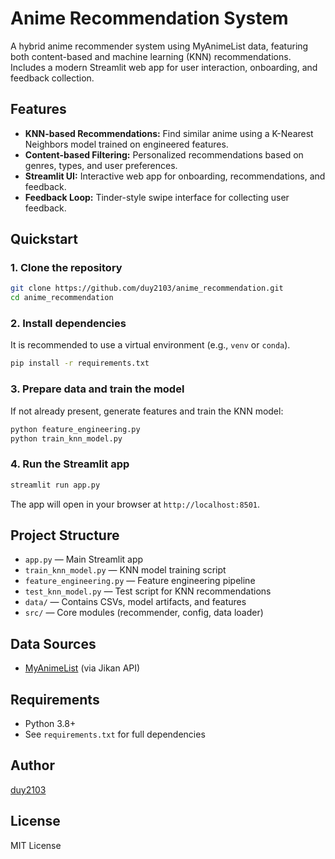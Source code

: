 # Anime Recommendation System 

A hybrid anime recommender system using MyAnimeList data, featuring both content-based and machine learning (KNN) recommendations. Includes a modern Streamlit web app for user interaction, onboarding, and feedback collection.

## Features
- **KNN-based Recommendations:** Find similar anime using a K-Nearest Neighbors model trained on engineered features.
- **Content-based Filtering:** Personalized recommendations based on genres, types, and user preferences.
- **Streamlit UI:** Interactive web app for onboarding, recommendations, and feedback.
- **Feedback Loop:** Tinder-style swipe interface for collecting user feedback.

## Quickstart

### 1. Clone the repository
```zsh
git clone https://github.com/duy2103/anime_recommendation.git
cd anime_recommendation
```

### 2. Install dependencies
It is recommended to use a virtual environment (e.g., `venv` or `conda`).
```zsh
pip install -r requirements.txt
```

### 3. Prepare data and train the model
If not already present, generate features and train the KNN model:
```zsh
python feature_engineering.py
python train_knn_model.py
```

### 4. Run the Streamlit app
```zsh
streamlit run app.py
```

The app will open in your browser at `http://localhost:8501`.

## Project Structure
- `app.py` — Main Streamlit app
- `train_knn_model.py` — KNN model training script
- `feature_engineering.py` — Feature engineering pipeline
- `test_knn_model.py` — Test script for KNN recommendations
- `data/` — Contains CSVs, model artifacts, and features
- `src/` — Core modules (recommender, config, data loader)

## Data Sources
- [MyAnimeList](https://myanimelist.net/) (via Jikan API)

## Requirements
- Python 3.8+
- See `requirements.txt` for full dependencies

## Author
[duy2103](https://github.com/duy2103)

## License
MIT License
